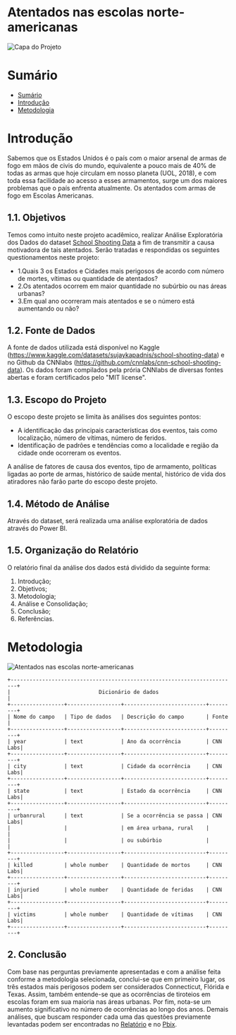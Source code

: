 # Atentados nas escolas norte-americanas
![Capa do Projeto](https://static01.nyt.com/images/2022/05/25/us/25texas-shooting-1/merlin_207508098_e5a8e48e-f224-44fa-89e9-1a77cd6d7c90-videoSixteenByNine3000.jpg)


# Sumário
* [Sumário](#sumário)
* [Introdução](#introdução)
* [Metodologia](#metodologia)


# Introdução
 Sabemos que os Estados Unidos é o país com o maior arsenal de armas de fogo em mãos de civis do mundo, equivalente a pouco mais de 40% de todas as armas que hoje circulam em nosso planeta (UOL, 2018), e com toda essa facilidade ao acesso a esses armamentos, surge um dos maiores problemas que o país enfrenta atualmente. Os atentados com armas de fogo em Escolas Americanas.

## 1.1. Objetivos
 Temos como intuito neste projeto acadêmico, realizar Análise Exploratória dos Dados do dataset [School Shooting Data](https://github.com/cnnlabs/cnn-school-shooting-data) a fim de transmitir a causa motivadora de tais atentados. Serão tratadas e respondidas os seguintes questionamentos neste projeto:

 * 1.Quais 3 os Estados e Cidades mais perigosos de acordo com número de mortes, vítimas ou quantidade de atentados?
 * 2.Os atentados ocorrem em maior quantidade no subúrbio ou nas áreas urbanas?
 * 3.Em qual ano ocorreram mais atentados e se o número está aumentando ou não?

 ## 1.2. Fonte de Dados
 A fonte de dados utilizada está disponível no Kaggle (https://www.kaggle.com/datasets/sujaykapadnis/school-shooting-data) e no Github da CNNlabs (https://github.com/cnnlabs/cnn-school-shooting-data). Os dados foram compilados pela prória CNNlabs de diversas fontes abertas e foram certificados pelo "MIT license".

## 1.3. Escopo do Projeto
 O escopo deste projeto se limita às análises dos seguintes pontos:
* A identificação das principais características dos eventos, tais como localização, número de vítimas, número de feridos.
* Identificação de padrões e tendências como a localidade e região da cidade onde ocorreram os eventos.

A análise de fatores de causa dos eventos, tipo de armamento, políticas ligadas ao porte de armas, histórico de saúde mental, histórico de vida dos atiradores não farão parte do escopo deste projeto.

## 1.4. Método de Análise
 Através do dataset, será realizada uma análise exploratória de dados através do Power BI.

## 1.5. Organização do Relatório
 O relatório final da análise dos dados está dividido da seguinte forma:
1. Introdução;
2. Objetivos;
3. Metodologia;
4. Análise e Consolidação;
5. Conclusão;
6. Referências.

# Metodologia
![Atentados nas escolas norte-americanas](https://github.com/davidallanr/grupo4A3BigData/assets/135774372/38832cb7-ffa3-48fe-86f8-e3ea25cef841)
   
    +------------------------------------------------------------------------+
    |                            Dicionário de dados                         |
    +-----------------+-----------------+--------------------------+---------+
    | Nome do campo   | Tipo de dados   | Descrição do campo       | Fonte   |
    +-----------------+-----------------+--------------------------+---------+
    | year            | text            | Ano da ocorrência        | CNN Labs|
    +-----------------+-----------------+--------------------------+---------+
    | city            | text            | Cidade da ocorrência     | CNN Labs|
    +-----------------+-----------------+--------------------------+---------+
    | state           | text            | Estado da ocorrência     | CNN Labs|
    +-----------------+-----------------+--------------------------+---------+
    | urbanrural      | text            | Se a ocorrência se passa | CNN Labs|
    |                 |                 | em área urbana, rural    |         |
    |                 |                 | ou subúrbio              |         |
    +-----------------+-----------------+--------------------------+---------+
    | killed          | whole number    | Quantidade de mortos     | CNN Labs|
    +-----------------+-----------------+--------------------------+---------+
    | injuried        | whole number    | Quantidade de feridas    | CNN Labs|
    +-----------------+-----------------+--------------------------+---------+
    | victims         | whole number    | Quantidade de vítimas    | CNN Labs|
    +-----------------+-----------------+--------------------------+---------+

## 2. Conclusão
 Com base nas perguntas previamente apresentadas e com a análise feita conforme a metodologia selecionada, conclui-se que em primeiro lugar, os três estados mais perigosos podem ser considerados Connecticut, Flórida e Texas. Assim, também entende-se que as ocorrências de tiroteios em escolas foram em sua maioria nas áreas urbanas. Por fim, nota-se um aumento significativo no número de ocorrências ao longo dos anos.
 Demais análises, que buscam responder cada uma das questões previamente levantadas podem ser encontradas no [Relatório](https://github.com/thuurtx/AtentadoEscolasAmericanas/blob/main/Relatorio_Final.pdf) e no [Pbix](https://github.com/thuurtx/AtentadoEscolasAmericanas/blob/main/AtentadosEscolasAmericanas.pbix).
 
